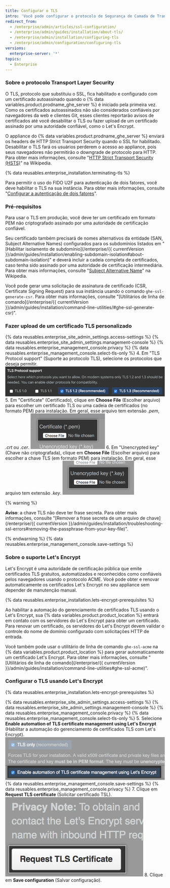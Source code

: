 ```yaml
---
title: Configurar o TLS
intro: 'Você pode configurar o protocolo de Segurança de Camada de Transporte (TLS, Transport Layer Security) na {% data variables.product.product_location %} para uso de certificados assinados por uma autoridade de certificação confiável.'
redirect_from:
  - /enterprise/admin/articles/ssl-configuration/
  - /enterprise/admin/guides/installation/about-tls/
  - /enterprise/admin/installation/configuring-tls
  - /enterprise/admin/configuration/configuring-tls
versions:
  enterprise-server: '*'
topics:
  - Enterprise
---
```


### Sobre o protocolo Transport Layer Security

O TLS, protocolo que substituiu o SSL, fica habilitado e configurado com um certificado autoassinado quando o {% data variables.product.prodname_ghe_server %} é iniciado pela primeira vez. Como os certificados autoassinados não são considerados confiáveis por navegadores da web e clientes Git, esses clientes reportarão avisos de certificados até você desabilitar o TLS ou fazer upload de um certificado assinado por uma autoridade confiável, como o Let's Encrypt.

O appliance do {% data variables.product.prodname_ghe_server %} enviará os headers de HTTP Strict Transport Security quando o SSL for habilitado. Desabilitar o TLS fará os usuários perderem o acesso ao appliance, pois seus navegadores não permitirão o downgrade de protocolo para HTTP. Para obter mais informações, consulte "[HTTP Strict Transport Security (HSTS)](https://en.wikipedia.org/wiki/HTTP_Strict_Transport_Security)" na Wikipedia.

{% data reusables.enterprise_installation.terminating-tls %}

Para permitir o uso do FIDO U2F para autenticação de dois fatores, você deve habilitar o TLS na sua instância. Para obter mais informações, consulte "[Configurar a autenticação de dois fatores](/articles/configuring-two-factor-authentication)".

### Pré-requisitos

Para usar o TLS em produção, você deve ter um certificado em formato PEM não criptografado assinado por uma autoridade de certificação confiável.

Seu certificado também precisará de nomes alternativos da entidade (SAN, Subject Alternative Names) configurados para os subdomínios listados em "[Habilitar isolamento de subdomínio](/enterprise/{{ currentVersion }}/admin/guides/installation/enabling-subdomain-isolation#about-subdomain-isolation)" e deverá incluir a cadeia completa de certificados, caso tenha sido assinado por uma autoridade de certificação intermediária. Para obter mais informações, consulte "[Subject Alternative Name](http://en.wikipedia.org/wiki/SubjectAltName)" na Wikipedia.

Você pode gerar uma solicitação de assinatura de certificado (CSR, Certificate Signing Request) para sua instância usando o comando `ghe-ssl-generate-csr`. Para obter mais informações, consulte "[Utilitários de linha de comando](/enterprise/{{ currentVersion }}/admin/guides/installation/command-line-utilities/#ghe-ssl-generate-csr)".

### Fazer upload de um certificado TLS personalizado

{% data reusables.enterprise_site_admin_settings.access-settings %}
{% data reusables.enterprise_site_admin_settings.management-console %}
{% data reusables.enterprise_management_console.privacy %}
{% data reusables.enterprise_management_console.select-tls-only %}
4. Em "TLS Protocol support" (Suporte ao protocolo TLS), selecione os protocolos que deseja permitir. ![Botões com opções de protocolos TLS](/assets/images/enterprise/management-console/tls-protocol-support.png)
5. Em "Certificate" (Certificado), clique em **Choose File** (Escolher arquivo) para escolher um certificado TLS ou uma cadeia de certificados (no formato PEM) para instalação. Em geral, esse arquivo tem extensão *.pem*, *.crt* ou *.cer*. ![Botão para localizar arquivo de certificado TLS](/assets/images/enterprise/management-console/install-tls-certificate.png)
6. Em "Unencrypted key" (Chave não criptografada), clique em **Choose File** (Escolher arquivo) para escolher a chave TLS (em formato PEM) para instalação. Em geral, esse arquivo tem extensão *.key*. ![Botão para localizar arquivo de chave TLS](/assets/images/enterprise/management-console/install-tls-key.png)

  {% warning %}

  **Aviso**: a chave TLS não deve ter frase secreta. Para obter mais informações, consulte "[Remover a frase secreta de um arquivo de chave](/enterprise/{{ currentVersion }}/admin/guides/installation/troubleshooting-ssl-errors#removing-the-passphrase-from-your-key-file)".

  {% endwarning %}
{% data reusables.enterprise_management_console.save-settings %}

### Sobre o suporte Let's Encrypt

Let's Encrypt é uma autoridade de certificação pública que emite certificados TLS gratuitos, automatizados e reconhecidos como confiáveis pelos navegadores usando o protocolo ACME. Você pode obter e renovar automaticamente os certificados Let's Encrypt no seu appliance sem depender de manutenção manual.

{% data reusables.enterprise_installation.lets-encrypt-prerequisites %}

Ao habilitar a automação do gerenciamento de certificados TLS usando o Let's Encrypt, sua {% data variables.product.product_location %} entrará em contato com os servidores do Let's Encrypt para obter um certificado. Para renovar um certificado, os servidores do Let's Encrypt devem validar o controle do nome de domínio configurado com solicitações HTTP de entrada.

Você também pode usar o utilitário de linha de comando `ghe-ssl-acme` na {% data variables.product.product_location %} para gerar automaticamente um certificado Let's Encrypt. Para obter mais informações, consulte "[Utilitários de linha de comando](/enterprise/{{ currentVersion }}/admin/guides/installation/command-line-utilities#ghe-ssl-acme)".

### Configurar o TLS usando Let's Encrypt

{% data reusables.enterprise_installation.lets-encrypt-prerequisites %}

{% data reusables.enterprise_site_admin_settings.access-settings %}
{% data reusables.enterprise_site_admin_settings.management-console %}
{% data reusables.enterprise_management_console.privacy %}
{% data reusables.enterprise_management_console.select-tls-only %}
5. Selecione **Enable automation of TLS certificate management using Let's Encrypt** (Habilitar a automação do gerenciamento de certificados TLS com Let's Encrypt). ![Caixa de seleção para habilitar Let's Encrypt](/assets/images/enterprise/management-console/lets-encrypt-checkbox.png)
{% data reusables.enterprise_management_console.save-settings %}
{% data reusables.enterprise_management_console.privacy %}
7. Clique em **Request TLS certificate** (Solicitar certificado TSL). ![Botão Request TLS certificate (Solicitar certificado TSL)](/assets/images/enterprise/management-console/request-tls-button.png)
8. Clique em **Save configuration** (Salvar configuração).
